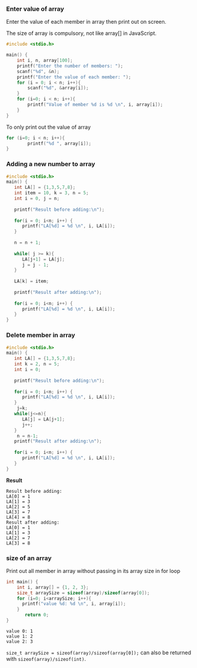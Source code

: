 ### Enter value of array

Enter the value of each member in array then print out on screen.

The size of array is compulsory, not like array[] in JavaScript.

```c
#include <stdio.h>

main() {
	int i, n, array[100];
	printf("Enter the number of members: ");
	scanf("%d", &n);
	printf("Enter the value of each member: ");
	for (i = 0; i < n; i++){
		scanf("%d", &array[i]);
	}
	for (i=0; i < n; i++){
		printf("Value of member %d is %d \n", i, array[i]);
	}
}
```

To only print out the value of array

```c
for (i=0; i < n; i++){
		printf("%d ", array[i]);
}
```

### Adding a new number to array

```c
#include <stdio.h>
main() {
   int LA[] = {1,3,5,7,8};
   int item = 10, k = 3, n = 5;
   int i = 0, j = n;
   
   printf("Result before adding:\n");
	
   for(i = 0; i<n; i++) {
      printf("LA[%d] = %d \n", i, LA[i]);
   }
    
   n = n + 1;
	
   while( j >= k){
      LA[j+1] = LA[j];
      j = j - 1;
   }
	
   LA[k] = item;
   
   printf("Result after adding:\n");
	
   for(i = 0; i<n; i++) {
      printf("LA[%d] = %d \n", i, LA[i]);
   }
}
```

### Delete member in array

```c
#include <stdio.h>
main() {
   int LA[] = {1,3,5,7,8};
   int k = 2, n = 5;
   int i = 0;
   
   printf("Result before adding:\n");
	
   for(i = 0; i<n; i++) {
      printf("LA[%d] = %d \n", i, LA[i]);
   }
	j=k;	
   while(j<=n){
      LA[j] = LA[j+1];
      j++;
   }
 	n = n-1;
   printf("Result after adding:\n");
	
   for(i = 0; i<n; i++) {
      printf("LA[%d] = %d \n", i, LA[i]);
   }
}
```

**Result**

```
Result before adding:
LA[0] = 1 
LA[1] = 3 
LA[2] = 5 
LA[3] = 7 
LA[4] = 8 
Result after adding:
LA[0] = 1 
LA[1] = 3 
LA[2] = 7 
LA[3] = 8 
```

### size of an array

Print out all member in array without passing in its array size in for loop

```c
int main() {
    int i, array[] = {1, 2, 3};
    size_t arraySize = sizeof(array)/sizeof(array[0]);
    for (i=0; i<arraySize; i++){
      printf("value %d: %d \n", i, array[i]);
    }
       return 0;
}
```    

```
value 0: 1 
value 1: 2 
value 2: 3 
```

``size_t arraySize = sizeof(array)/sizeof(array[0]);`` can also be returned with ``sizeof(array)/sizeof(int)``.